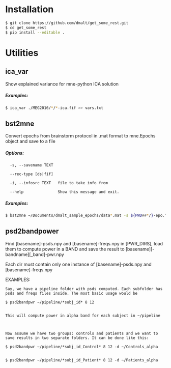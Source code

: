 # Installation

```bash
$ git clone https://github.com/dmalt/get_some_rest.git
$ cd get_some_rest
$ pip install --editable .
```

# Utilities

## ica_var 
Show explained variance for mne-python ICA solution

##### Examples:
```bash
$ ica_var ./MEG2016/*/*-ica.fif >> vars.txt
```

## bst2mne
Convert epochs from brainstorm protocol in .mat format to mne.Epochs object and save to a file

##### Options:

	  -s, --savename TEXT

	  --rec-type [ds|fif]

	  -i, --infosrc TEXT   file to take info from

	  --help               Show this message and exit.

##### Examples:
```bash
$ bst2mne ~/Documents/dmalt_sample_epochs/data*.mat -s ${PWD##*/}-epo.fif -i Control01_Open.ds
```

## psd2bandpower
Find [basename]-psds.npy and [basename]-freqs.npy in [PWR_DIRS], load them to compute power in a BAND and save the result to [basename][-bandname][_band]-pwr.npy

Each dir must contain only one instance of [basename]-psds.npy and [basename]-freqs.npy 


EXAMPLES:

    Say, we have a pipeline folder with psds computed. Each subfolder has psds and freqs files inside. The most basic usage would be

    $ psd2bandpwr ~/pipeline/*subj_id* 8 12 
    

    This will compute power in alpha band for each subject in ~/pipeline



    Now assume we have two groups: controls and patients and we want to save results in two separate folders. It can be done like this:

    $ psd2bandpwr ~/pipeline/*subj_id_Control* 8 12 -d ~/Controls_alpha
    

    $ psd2bandpwr ~/pipeline/*subj_id_Patient* 8 12 -d ~/Patients_alpha